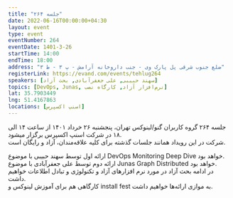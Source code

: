 ```yaml
---
title: "جلسه ۲۶۴"
date: 2022-06-16T00:00:00+04:30
layout: event
type: event
eventNumber: 264
eventDate: 1401-3-26
startTime: 14:00
endTime: 18:00
address: "ضلع جنوب شرقی پل پارک وی - جنب داروخانه آرامش - پ ۳ - ط ۳"
registerLink: https://evand.com/events/tehlug264
speakers: [سهند حبیبی, علی جعفرآبادی, بحث آزاد]
topics: [DevOps, Junas, نرم‌افزار آزاد, کارگاه نصب]
lat: 35.7903449
lng: 51.4167863
locations: [اسنپ اکسپرس]
---
```

جلسه ۲۶۴ گروه کاربران گنو/لینوکس تهران، پنجشنبه ۲۶ خرداد ۱۴۰۱ از ساعت ۱۴ الی ۱۸ در شرکت اسنپ اکسپرس برگزار میشود.  
شرکت در این رویداد همانند جلسات گذشته برای کلیه علاقه‌مندان، آزاد و رایگان است.  
  
ارائه اول توسط سهند حبیبی با موضوع DevOps Monitoring Deep Dive خواهد بود.  
ارائه دوم توسط علی جعفرآبادی با موضوع Junas Graph Distributed خواهد بود.  
در ادامه بحث آزاد در مورد نرم افزارهای آزاد و تکنولوژی و تبادل اطلاعات خواهیم داشت.  
کارگاهی هم برای آموزش لینوکس و install fest به موازی ارائه‌ها خواهیم داشت.  
